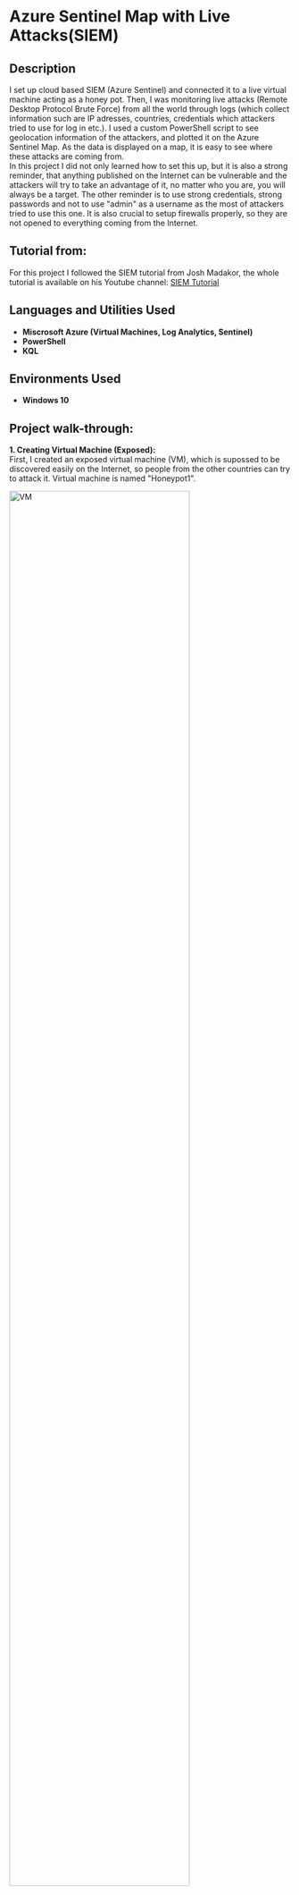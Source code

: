 <h1>Azure Sentinel Map with Live Attacks(SIEM)</h1>

<h2>Description</h2>
I set up cloud based SIEM (Azure Sentinel) and connected it to a live virtual machine acting as a honey pot. Then, I was monitoring live attacks (Remote Desktop Protocol Brute Force) from all the world through logs (which collect information such are IP adresses, countries, credentials which attackers tried to use for log in etc.). I used a custom PowerShell script to see geolocation information of the attackers, and plotted it on the Azure Sentinel Map. As the data is displayed on a map, it is easy to see where these attacks are coming from. 
<br />
In this project I did not only learned how to set this up, but it is also a strong reminder, that anything published on the Internet can be vulnerable and the attackers will try to take an advantage of it, no matter who you are, you will always be a target. The other reminder is to use strong credentials, strong passwords and not to use "admin" as a username as the most of attackers tried to use this one. It is also crucial to setup firewalls properly, so they are not opened to everything coming from the Internet.
<br />

<h2>Tutorial from:</h2>
For this project I followed the SIEM tutorial from Josh Madakor, the whole tutorial is available on his Youtube channel: 
<a href="https://www.youtube.com/watch?v=RoZeVbbZ0o0&ab_channel=JoshMadakor-Tech%2CEducation%2CCareer">SIEM Tutorial</a>

<h2>Languages and Utilities Used</h2>

- <b>Miscrosoft Azure (Virtual Machines, Log Analytics, Sentinel)</b>
- <b>PowerShell</b> 
- <b>KQL</b> 

<h2>Environments Used </h2>

- <b>Windows 10</b>

<h2>Project walk-through:</h2>

<b>1. Creating Virtual Machine (Exposed):</b> <br/>
First, I created an exposed virtual machine (VM), which is supossed to be discovered easily on the Internet, so people from the other countries can try to attack it. Virtual machine is named "Honeypot1".

<img src="https://snipboard.io/ARryaO.jpg" height="80%" width="80%" alt="VM"/>

Then, instead of using a default firewall, I created the new one, which is opened to everything coming from the Internet to my virtual machine.

<img src="https://snipboard.io/Q3fNRw.jpg" height="80%" width="80%" alt="firewall"/>

<b>2. Creating Log Analytics Workspace:</b>  <br/>
I created and connected logs with my virtual machine. The goal of these logs is to monitor from which countries are the attackers coming. Later, I will connect the logs with Sentinel to display locations of the attacks. Log Analytics Workspace is named "lawHoneypot1".

<img src="https://snipboard.io/szok1j.jpg" height="80%" width="80%" alt="log"/>

Enabling to gather logs from my Virtual Machine into Logs Analytics Workspace:

<img src="https://snipboard.io/Qme3nM.jpg" height="80%" width="80%" alt="gather_logs"/>

In Data Collection I chose the option to collect all events:

<img src="https://snipboard.io/CgT2yA.jpg" height="80%" width="80%" alt="collect_all"/>

Connecting Log Analytics Workspace with Virtual Machine:

<img src="https://snipboard.io/24rEdb.jpg" height="80%" width="80%" alt="connection"/>

<b>3. Azure Sentinel Setup:</b>  <br/>
I created Azure Sentinel and added it to my Log Analytics Workspace - "lawHoneypot1".

<img src="https://snipboard.io/fodaKW.jpg" height="80%" width="80%" alt="sentinel"/>

<b>4. Logging into VM with Remote Desktop:</b>  <br/>
I coppied Public IP address of VM which I will use to log in via Remote Desktop.

<img src="https://snipboard.io/MZouJe.jpg" height="80%" width="80%" alt="copy_IP"/>

Then I pasted this IP address into Remote Desktop Connection and logged into VM.

<img src="https://snipboard.io/TzvR4S.jpg" height="80%" width="80%" alt="remote"/>

On Event Viewer on VM we can already see some attacks (Audit Failure with Event ID 4625) happening after some time.

<img src="https://snipboard.io/apPlLE.jpg" height="80%" width="80%" alt="event_log"/>

Example of Log Failure:

<img src="https://snipboard.io/o0pBiG.jpg" height="80%" width="80%" alt="event_log_detail"/>

Here we can see which Account the attacker was trying to use, why log in process failed and also the address from the attacker. However, it is not visible here, from which country the attacker is, and the other information.

<b>5. Using ipgeolocation.io:</b>  <br/>
For finding out more specific information about country, latitude, longitude etc. of the attacker I used ipgeolocation.io. I just pasted the IP address of the attacker and could see this:

<img src="https://snipboard.io/qC237l.jpg" height="80%" width="80%" alt="ipgeolocation_show"/>

For the next steps, it is necessary to get geolocation API key (to get geo data of the attackers) - after signing up into ipgeolocation.io, I got my API key.

<b>6. Turnning off Windows Firewall on VM:</b>  <br/>
To make VM more discoverable on the Internet, I turned off Windows firewall - on all Domain, Private and Public profile.

<img src="https://snipboard.io/1yUhjT.jpg" height="80%" width="80%" alt="turningOff_firewall"/>

<b>7. Downloading Powershell Script:</b>  <br/>
I coppied the Powershell script from <a href="https://github.com/joshmadakor1/Sentinel-Lab/blob/main/Custom_Security_Log_Exporter.ps1">Github link</a> from Josh Madakor (the creator of the tutorial) and pasted it into Powershell ISE on my VM. I pasted my API key (which I mentioned above) into the script and then run it. The script looks through Event Viewer, grabs all the events which falied to log in (Event ID 4625), takes their IP addresses, sends them to ipgeolocation.io, gets geo data and creates the new log file, named: "failed_rdp.log", where we can see the data. When script runs we can see the "purple" outputs, which represent failed events.

<img src="https://snipboard.io/PYBRkF.jpg" height="80%" width="80%" alt="powershell"/>

<b>8. Creating Custom Log in Log Analytics Workspace</b>  <br/>
In "lawHoneypot1" (Log Analytics Workspace) I went to "Tables" and created a new custom log. To create it, I added "failed_rdp.log" log file. That will be used for training Log Analytics, how to get geo data from the file.

<img src="https://snipboard.io/zdOCMr.jpg" height="80%" width="80%" alt="custom_log"/>

Then we can see the logs in "Log" section, after I run the query with the name of custom log.

<img src="https://snipboard.io/MXjeRE.jpg" height="80%" width="80%" alt="run_query"/>

The "RawData" column contains the needed information. Therefore, I extracted information like country, state etc. from it. As the tutorial from Josh was created 2 years ago, and Micsrosoft Azure no loger supports custom fields feature, I came up with the following solution all by myself: I wrote the query in KQL (Kusto Query Language) to separate data included in "RawData" column and created more separated columns, which will be used for a visualization.

<img src="https://snipboard.io/YQRupo.jpg" height="80%" width="80%" alt="query"/>

After running this query we can see the new columns:

<img src="https://snipboard.io/yXgNTu.jpg" height="80%" width="80%" alt="custom_log_table"/>

<b>9. Setting up map in Sentinel</b>  <br/>
I headed to Miscrosoft Sentinel. I went to "Workbook" and created the new one. I removed the default ones and clicked on "Addd query". I pasted my script, I created and checked in Log Analytics Workspace before. Then I added another script, selecting only the columns I want to see on the map - these are Sourcehost, Latitude, Longitude, Country, Label and Destinationhost. I did not include destionationhost which are "samplehost", as they are just samples and empty sourcehosts. Event_count counts how many times this event happened.

<img src="https://snipboard.io/5fvqlc.jpg" height="80%" width="80%" alt="all_query"/>

Then as a "Visualization" I chose map. For plotting the map I used "Latitude/Longitude" as it shows specific location of IP address. For logical visualization I set "event_count" as "Size by" - so a country with more attacks will have a bigger bubble. Colors are also based on "event_count". I also set "Metric Label" by "Label" and "Metric Value" by "event_count" so we can see numbers of attacks, connected with countries, under the map.
In the end, I saved the map so I can refresh it later when more attacks will occur. However, we can already see various attacks from all the world, the most of them are currently coming from Russia.

<img src="https://snipboard.io/anCbm7.jpg" height="80%" width="80%" alt="map"/>
<br />
<br />
